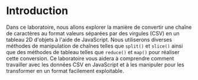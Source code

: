 # Introduction

Dans ce laboratoire, nous allons explorer la manière de convertir une chaîne de caractères au format valeurs séparées par des virgules (CSV) en un tableau 2D d'objets à l'aide de JavaScript. Nous utiliserons diverses méthodes de manipulation de chaînes telles que `split()` et `slice()` ainsi que des méthodes de tableau telles que `reduce()` et `map()` pour réaliser cette conversion. Ce laboratoire vous aidera à comprendre comment travailler avec les données CSV en JavaScript et à les manipuler pour les transformer en un format facilement exploitable.
